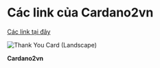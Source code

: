 Các link của Cardano2vn
=================

[Các link tại đây](https://docs.google.com/spreadsheets/d/1_0VHp-2Jf1c9xWwHZUqPTuFbDwwcXi-9XU7YVZazjT0/edit#gid=0)

![Thank You Card (Landscape)](https://user-images.githubusercontent.com/34856010/163514635-a8fbf5f9-7bf3-4810-81d8-21c66658ea72.png)

**Cardano2vn**
